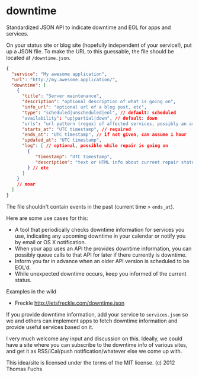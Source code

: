 downtime
========

Standardized JSON API to indicate downtime and EOL for apps and services.


On your status site or blog site (hopefully independent of your service!), put up a JSON file. To make the URL to this guessable, the file should be located at `/downtime.json`.

```json
{
  "service": "My awesome application",
  "url": "http://my.awesome.application/",
  "downtime": [
    {
      "title": "Server maintenance",
      "description": "optional description of what is going on",
      "info_url": "optional url of a blog post, etc",
      "type": "scheduled|unscheduled|eol", // default: scheduled
      "availability": "up|partial|down", // default: down
      "urls": "url pattern (regex) of affected services, possibly an array",
      "starts_at": "UTC timestamp", // required
      "ends_at": "UTC timestamp", // if not given, can assume 1 hour
      "updated_at": "UTC timestamp",
      "log": [ // optional, possible while repair is going on
        { 
           "timestamp": "UTC timestamp",
           "description": "text or HTML info about current repair status, etc"
        } // etc
      ]
    }
    // moar
  ]
}
```

The file shouldn't contain events in the past (current time > `ends_at`).

Here are some use cases for this:

* A tool that periodically checks downtime information for services you use,
  indicating any upcoming downtime in your calendar or notify you by email or OS X notification.
* When your app uses an API the provides downtime information, you can possibly 
  queue calls to that API for later if there currently is downtime.
* Inform you far in advance when an older API version is scheduled to be EOL'd.
* While unexpected downtime occurs, keep you informed of the current status.

Examples in the wild

* Freckle http://letsfreckle.com/downtime.json

If you provide downtime information, add your service to `services.json` so we and others can implement apps to fetch downtime information and provide useful services based on it.

I very much welcome any input and discussion on this. Ideally, we could have a site where
you can subscribe to the downtime info of various sites, and get it as RSS/iCal/push notification/whatever else we come up with.

This idea/site is licensed under the terms of the MIT license.
(c) 2012 Thomas Fuchs
